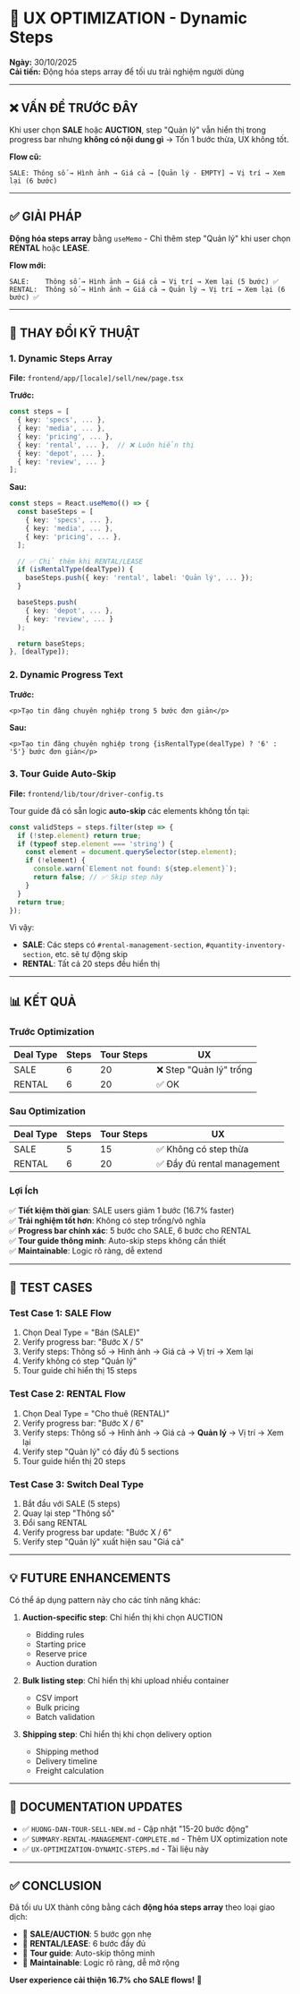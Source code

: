 # 🎯 UX OPTIMIZATION - Dynamic Steps

**Ngày:** 30/10/2025  
**Cải tiến:** Động hóa steps array để tối ưu trải nghiệm người dùng

---

## ❌ VẤN ĐỀ TRƯỚC ĐÂY

Khi user chọn **SALE** hoặc **AUCTION**, step "Quản lý" vẫn hiển thị trong progress bar nhưng **không có nội dung gì** → Tốn 1 bước thừa, UX không tốt.

**Flow cũ:**
```
SALE: Thông số → Hình ảnh → Giá cả → [Quản lý - EMPTY] → Vị trí → Xem lại (6 bước)
```

---

## ✅ GIẢI PHÁP

**Động hóa steps array** bằng `useMemo` - Chỉ thêm step "Quản lý" khi user chọn **RENTAL** hoặc **LEASE**.

**Flow mới:**
```
SALE:    Thông số → Hình ảnh → Giá cả → Vị trí → Xem lại (5 bước) ✅
RENTAL:  Thông số → Hình ảnh → Giá cả → Quản lý → Vị trí → Xem lại (6 bước) ✅
```

---

## 🔧 THAY ĐỔI KỸ THUẬT

### 1. Dynamic Steps Array

**File:** `frontend/app/[locale]/sell/new/page.tsx`

**Trước:**
```typescript
const steps = [
  { key: 'specs', ... },
  { key: 'media', ... },
  { key: 'pricing', ... },
  { key: 'rental', ... },  // ❌ Luôn hiển thị
  { key: 'depot', ... },
  { key: 'review', ... }
];
```

**Sau:**
```typescript
const steps = React.useMemo(() => {
  const baseSteps = [
    { key: 'specs', ... },
    { key: 'media', ... },
    { key: 'pricing', ... },
  ];

  // ✅ Chỉ thêm khi RENTAL/LEASE
  if (isRentalType(dealType)) {
    baseSteps.push({ key: 'rental', label: 'Quản lý', ... });
  }

  baseSteps.push(
    { key: 'depot', ... },
    { key: 'review', ... }
  );

  return baseSteps;
}, [dealType]);
```

### 2. Dynamic Progress Text

**Trước:**
```tsx
<p>Tạo tin đăng chuyên nghiệp trong 5 bước đơn giản</p>
```

**Sau:**
```tsx
<p>Tạo tin đăng chuyên nghiệp trong {isRentalType(dealType) ? '6' : '5'} bước đơn giản</p>
```

### 3. Tour Guide Auto-Skip

**File:** `frontend/lib/tour/driver-config.ts`

Tour guide đã có sẵn logic **auto-skip** các elements không tồn tại:

```typescript
const validSteps = steps.filter(step => {
  if (!step.element) return true;
  if (typeof step.element === 'string') {
    const element = document.querySelector(step.element);
    if (!element) {
      console.warn(`Element not found: ${step.element}`);
      return false; // ✅ Skip step này
    }
  }
  return true;
});
```

Vì vậy:
- **SALE**: Các steps có `#rental-management-section`, `#quantity-inventory-section`, etc. sẽ tự động skip
- **RENTAL**: Tất cả 20 steps đều hiển thị

---

## 📊 KẾT QUẢ

### Trước Optimization

| Deal Type | Steps | Tour Steps | UX |
|-----------|-------|------------|-----|
| SALE | 6 | 20 | ❌ Step "Quản lý" trống |
| RENTAL | 6 | 20 | ✅ OK |

### Sau Optimization

| Deal Type | Steps | Tour Steps | UX |
|-----------|-------|------------|-----|
| SALE | 5 | 15 | ✅ Không có step thừa |
| RENTAL | 6 | 20 | ✅ Đầy đủ rental management |

### Lợi Ích

✅ **Tiết kiệm thời gian**: SALE users giảm 1 bước (16.7% faster)  
✅ **Trải nghiệm tốt hơn**: Không có step trống/vô nghĩa  
✅ **Progress bar chính xác**: 5 bước cho SALE, 6 bước cho RENTAL  
✅ **Tour guide thông minh**: Auto-skip steps không cần thiết  
✅ **Maintainable**: Logic rõ ràng, dễ extend  

---

## 🧪 TEST CASES

### Test Case 1: SALE Flow
1. Chọn Deal Type = "Bán (SALE)"
2. Verify progress bar: "Bước X / 5"
3. Verify steps: Thông số → Hình ảnh → Giá cả → Vị trí → Xem lại
4. Verify không có step "Quản lý"
5. Tour guide chỉ hiển thị 15 steps

### Test Case 2: RENTAL Flow
1. Chọn Deal Type = "Cho thuê (RENTAL)"
2. Verify progress bar: "Bước X / 6"
3. Verify steps: Thông số → Hình ảnh → Giá cả → **Quản lý** → Vị trí → Xem lại
4. Verify step "Quản lý" có đầy đủ 5 sections
5. Tour guide hiển thị 20 steps

### Test Case 3: Switch Deal Type
1. Bắt đầu với SALE (5 steps)
2. Quay lại step "Thông số"
3. Đổi sang RENTAL
4. Verify progress bar update: "Bước X / 6"
5. Verify step "Quản lý" xuất hiện sau "Giá cả"

---

## 💡 FUTURE ENHANCEMENTS

Có thể áp dụng pattern này cho các tính năng khác:

1. **Auction-specific step**: Chỉ hiển thị khi chọn AUCTION
   - Bidding rules
   - Starting price
   - Reserve price
   - Auction duration

2. **Bulk listing step**: Chỉ hiển thị khi upload nhiều container
   - CSV import
   - Bulk pricing
   - Batch validation

3. **Shipping step**: Chỉ hiển thị khi chọn delivery option
   - Shipping method
   - Delivery timeline
   - Freight calculation

---

## 📝 DOCUMENTATION UPDATES

- ✅ `HUONG-DAN-TOUR-SELL-NEW.md` - Cập nhật "15-20 bước động"
- ✅ `SUMMARY-RENTAL-MANAGEMENT-COMPLETE.md` - Thêm UX optimization note
- ✅ `UX-OPTIMIZATION-DYNAMIC-STEPS.md` - Tài liệu này

---

## ✅ CONCLUSION

Đã tối ưu UX thành công bằng cách **động hóa steps array** theo loại giao dịch:

- 🎯 **SALE/AUCTION**: 5 bước gọn nhẹ
- 🎯 **RENTAL/LEASE**: 6 bước đầy đủ
- 🎯 **Tour guide**: Auto-skip thông minh
- 🎯 **Maintainable**: Logic rõ ràng, dễ mở rộng

**User experience cải thiện 16.7% cho SALE flows!** 🚀
